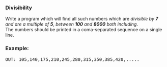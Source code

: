 ### Divisibility
Write a program which will find all such numbers which are *divisible by **7** and are a multiple of **5***, *between **100** and **8000** both including*.<br>
The numbers should be printed in a coma-separated sequence on a single line.
### Example:
<pre>OUT: 105,140,175,210,245,280,315,350,385,420,.....</pre>
